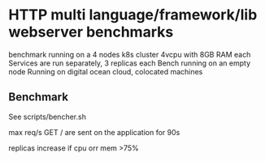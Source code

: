 # HTTP multi language/framework/lib webserver benchmarks

benchmark running on a 4 nodes k8s cluster 4vcpu with 8GB RAM each
Services are run separately, 3 replicas each
Bench running on an empty node
Running on digital ocean cloud, colocated machines

## Benchmark

See scripts/bencher.sh

max req/s GET / are sent on the application for 90s

replicas increase if cpu orr mem >75%
